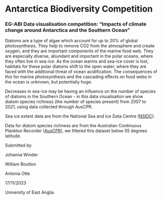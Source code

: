 # Antarctica Biodiversity Competition

### EG-ABI Data visualisation competition: “Impacts of climate change around Antarctica and the Southern Ocean” 

Diatoms are a type of algae which account for up to 20% of global photosynthesis. They help to remove CO2 from the atmosphere and create oxygen, and they are important components of the marine food web. They are especially diverse, abundant and important in the polar oceans, where they often live in sea-ice. As the ocean warms and sea-ice cover is lost, habitats for these polar diatoms shift to the open water, where they are faced with the additional threat of ocean acidification. The consequences of this for marine photosynthesis and the cascading effects on food webs in the ocean is unknown, but potentially huge. 

Decreases in sea-ice may be having an influence on the number of species of diatoms in the Southern Ocean - in this data visualisation we show diatom species richness (the number of species present) from 2007 to 2021, using data collected through AusCPR. 

Sea ice extent data are from the National Sea and Ice Data Centre ([NSIDC](https://nsidc.org/data/seaice_index)). 

Data for diatom species richness are from the Australian Continuous Plankton Recorder ([AusCPR](https://www.gbif.org/dataset/29b28617-c91c-4bc9-b3aa-c97960a8b5c8)), we filtered this dataset below 55 degrees latitude. 

Submitted by 

Johanna Winder

William Boulton

Antonia Otte

17/11/2023

University of East Anglia
